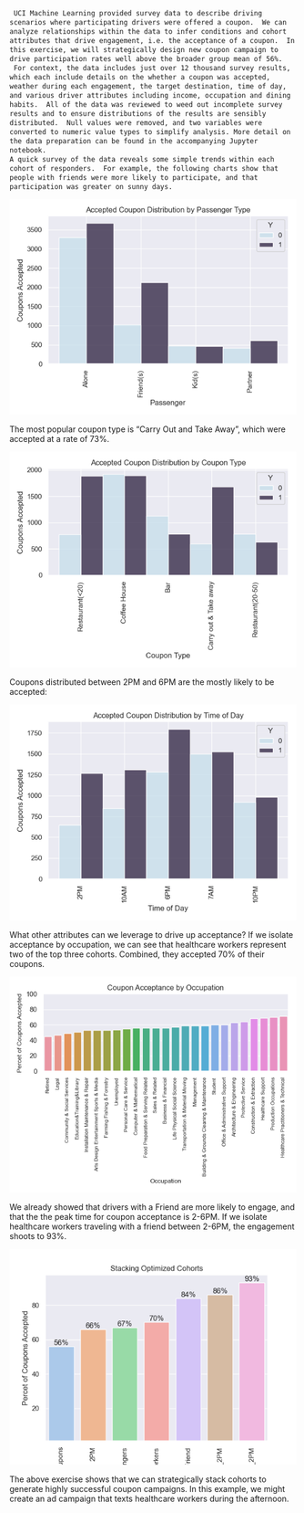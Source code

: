      UCI Machine Learning provided survey data to describe driving scenarios where participating drivers were offered a coupon.  We can analyze relationships within the data to infer conditions and cohort attributes that drive engagement, i.e. the acceptance of a coupon.  In this exercise, we will strategically design new coupon campaign to drive participation rates well above the broader group mean of 56%.
     For context, the data includes just over 12 thousand survey results, which each include details on the whether a coupon was accepted, weather during each engagement, the target destination, time of day, and various driver attributes including income, occupation and dining habits.  All of the data was reviewed to weed out incomplete survey results and to ensure distributions of the results are sensibly distributed.  Null values were removed, and two variables were converted to numeric value types to simplify analysis. More detail on the data preparation can be found in the accompanying Jupyter notebook.   
    A quick survey of the data reveals some simple trends within each cohort of responders.  For example, the following charts show that people with friends were more likely to participate, and that participation was greater on sunny days.

![alt text](https://github.com/JOSHUAGITBERG/Customer_Coupon/blob/main/images/passenger.png)

The most popular coupon type is “Carry Out and Take Away”, which were accepted at a rate of 73%.

![alt text](https://github.com/JOSHUAGITBERG/Customer_Coupon/blob/main/images/coupon.png)

Coupons distributed between 2PM and 6PM are the mostly likely to be accepted:

![alt text](https://github.com/JOSHUAGITBERG/Customer_Coupon/blob/main/images/time.png)

What other attributes can we leverage to drive up acceptance? If we isolate acceptance by occupation, we can see that healthcare workers represent two of the top three cohorts.  Combined, they accepted 70% of their coupons.  

![alt text](https://github.com/JOSHUAGITBERG/Customer_Coupon/blob/main/images/occupation.png)

We already showed that drivers with a Friend are more likely to engage, and that the the peak time for coupon acceptance is 2-6PM.  If we isolate healthcare workers traveling with a friend between 2-6PM, the engagement shoots to 93%.   

![alt text](https://github.com/JOSHUAGITBERG/Customer_Coupon/blob/main/images/summary.png)

The above exercise shows that we can strategically stack cohorts to generate highly successful coupon campaigns.  In this example, we might create an ad campaign that texts healthcare workers during the afternoon.   



